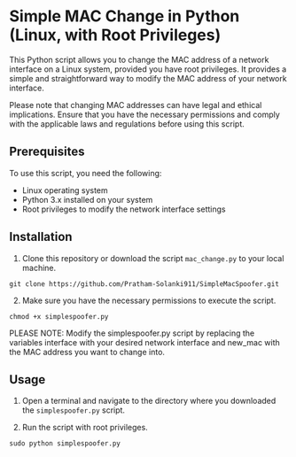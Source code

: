 # Simple MAC Change in Python (Linux, with Root Privileges)

This Python script allows you to change the MAC address of a network interface on a Linux system, provided you have root privileges. It provides a simple and straightforward way to modify the MAC address of your network interface.

Please note that changing MAC addresses can have legal and ethical implications. Ensure that you have the necessary permissions and comply with the applicable laws and regulations before using this script.

## Prerequisites

To use this script, you need the following:

- Linux operating system
- Python 3.x installed on your system
- Root privileges to modify the network interface settings

## Installation

1. Clone this repository or download the script `mac_change.py` to your local machine.

```
git clone https://github.com/Pratham-Solanki911/SimpleMacSpoofer.git
```
2. Make sure you have the necessary permissions to execute the script.

```
chmod +x simplespoofer.py
```

PLEASE NOTE:	Modify the simplespoofer.py script by replacing the variables interface with your desired network interface and new_mac with the MAC address you want to change into.
## Usage

1. Open a terminal and navigate to the directory where you downloaded the `simplespoofer.py` script.

2. Run the script with root privileges.

```
sudo python simplespoofer.py
```

